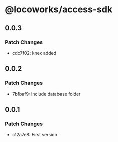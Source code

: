 # @locoworks/access-sdk

## 0.0.3

### Patch Changes

- cdc7f02: knex added

## 0.0.2

### Patch Changes

- 7bfbaf9: Include database folder

## 0.0.1

### Patch Changes

- c12a7e8: First version
